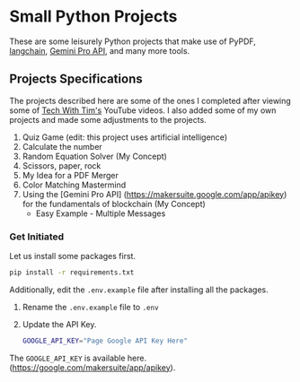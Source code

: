 # Small Python Projects
These are some leisurely Python projects that make use of PyPDF, [langchain](https://langchain.com/), [Gemini Pro API](https://makersuite.google.com/app/apikey), and many more tools.


## Projects Specifications
The projects described here are some of the ones I completed after viewing some of [Tech With Tim's](https://www.youtube.com/@TechWithTim) YouTube videos. I also added some of my own projects and made some adjustments to the projects.

1. Quiz Game (edit: this project uses artificial intelligence)
2. Calculate the number
3. Random Equation Solver (My Concept)
4. Scissors, paper, rock
5. My Idea for a PDF Merger
6. Color Matching Mastermind
7. Using the [Gemini Pro API] (https://makersuite.google.com/app/apikey) for the fundamentals of blockchain (My Concept)
    - Easy Example - Multiple Messages

### Get Initiated

Let us install some packages first.

```bash
pip install -r requirements.txt
```

Additionally, edit the `.env.example` file after installing all the packages.

1. Rename the `.env.example` file to `.env`
2. Update the API Key.

    ```bash
    GOOGLE_API_KEY="Page Google API Key Here"
    ```

The `GOOGLE_API_KEY` is available here.(https://google.com/makersuite/app/apikey).